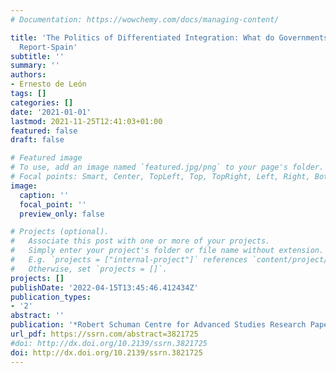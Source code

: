 ```yaml
---
# Documentation: https://wowchemy.com/docs/managing-content/

title: 'The Politics of Differentiated Integration: What do Governments Want? Country
  Report-Spain'
subtitle: ''
summary: ''
authors:
- Ernesto de León
tags: []
categories: []
date: '2021-01-01'
lastmod: 2021-11-25T12:41:03+01:00
featured: false
draft: false

# Featured image
# To use, add an image named `featured.jpg/png` to your page's folder.
# Focal points: Smart, Center, TopLeft, Top, TopRight, Left, Right, BottomLeft, Bottom, BottomRight.
image:
  caption: ''
  focal_point: ''
  preview_only: false

# Projects (optional).
#   Associate this post with one or more of your projects.
#   Simply enter your project's folder or file name without extension.
#   E.g. `projects = ["internal-project"]` references `content/project/deep-learning/index.md`.
#   Otherwise, set `projects = []`.
projects: []
publishDate: '2022-04-15T13:45:46.412434Z'
publication_types:
- '2'
abstract: ''
publication: '*Robert Schuman Centre for Advanced Studies Research Paper No. RSCAS*'
url_pdf: https://ssrn.com/abstract=3821725
#doi: http://dx.doi.org/10.2139/ssrn.3821725
doi: http://dx.doi.org/10.2139/ssrn.3821725
---
```

